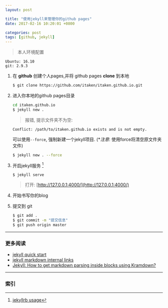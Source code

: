 ```yaml
---
layout: post

title: "使用jekyll来管理你的github pages"
date: 2017-02-16 10:20:01 +0800

categories: post
tags: [github, jekyll]
---
```


>本人环境配置
```
Ubuntu: 16.10
git: 2.9.3
```

1. 在 **github** 创建个人pages,并将 github pages **clone** 到本地
    ```bash
    $ git clone https://github.com/itaken/itaken.github.io.git
    ```

1. 进入你本地的github pages目录
    ```bash
    cd itaken.github.io
    $ jekyll new .
    ```
    >报错, 提示文件夹不为空:
    ```
    Conflict: /path/to/itaken.github.io exists and is not empty.
    ```
    可以使用`--force`, 强制新建一个jekyll项目. (\*_注意_: 使用force将清空原文件夹文件)
    ```bash
    $ jekyll new . --force
    ```

1. 开启jekyll服务 [^1]

    ```shell
    $ jekyll serve
    ```

    >打开: [http://127.0.0.1:4000/](http://127.0.0.1:4000/)

1. 开始书写你的blog

1. 提交到 git
    ```bash
    $ git add .
    $ git commit -m "提交信息"
    $ git push origin master
    ```

---
### 更多阅读
- [jekyll quick start](http://jekyllbootstrap.com/usage/jekyll-quick-start.html)
- [jekyll markdown internal links](http://stackoverflow.com/questions/4629675/jekyll-markdown-internal-links)
- [Jekyll: How to get markdown parsing inside blocks using Kramdown?](http://stackoverflow.com/questions/22291211/jekyll-how-to-get-markdown-parsing-inside-blocks-using-kramdown)

---
### 索引

[^1]: [jekyllrb usage](https://jekyllrb.com/docs/usage/)
